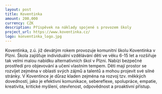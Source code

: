```yaml
---
layout: post
title: Koventinka
amount: 200,000
currency: CZK
description: Příspěvek na náklady spojené s provozem školy
project_url: https://www.koventinka.cz/
logo: konventinka_logo.jpg
---
```

Koventinka, z.ú. již devátým rokem provozuje komunitní školu Koventinka v Plzni. Škola zajišťuje individuální vzdělávání dětí ve věku 6-15 let a rozšiřuje tak velmi malou nabídku alternativních škol v Plzni. Nabízí bezpečné prostředí pro objevování a učení
vlastním tempem. Děti mají prostor se rozvíjet zejména v oblasti svých zájmů a talentů a mohou projevit své silné stránky. V Koventince je důraz kladen zejména na rozvoj tzv. měkkých dovedností, jako je efektivní komunikace, sebereflexe,
spolupráce, empatie, kreativita, kritické myšlení, otevřenost, odpovědnost a proaktivní přístup.
